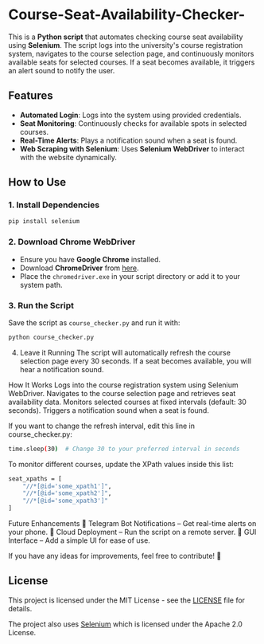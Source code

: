 # Course-Seat-Availability-Checker-

This is a **Python script** that automates checking course seat availability using **Selenium**. The script logs into the university's course registration system, navigates to the course selection page, and continuously monitors available seats for selected courses. If a seat becomes available, it triggers an alert sound to notify the user.  

## Features  
- **Automated Login**: Logs into the system using provided credentials.  
- **Seat Monitoring**: Continuously checks for available spots in selected courses.  
- **Real-Time Alerts**: Plays a notification sound when a seat is found.  
- **Web Scraping with Selenium**: Uses **Selenium WebDriver** to interact with the website dynamically.  

## How to Use  

### 1. Install Dependencies  
```bash
pip install selenium
```


### 2. Download Chrome WebDriver  
- Ensure you have **Google Chrome** installed.  
- Download **ChromeDriver** from [here](https://chromedriver.chromium.org/downloads).  
- Place the `chromedriver.exe` in your script directory or add it to your system path.  

### 3. Run the Script  
Save the script as `course_checker.py` and run it with:  

```bash
python course_checker.py
```

4. Leave it Running
The script will automatically refresh the course selection page every 30 seconds.
If a seat becomes available, you will hear a notification sound.

How It Works
Logs into the course registration system using Selenium WebDriver.
Navigates to the course selection page and retrieves seat availability data.
Monitors selected courses at fixed intervals (default: 30 seconds).
Triggers a notification sound when a seat is found.

If you want to change the refresh interval, edit this line in course_checker.py:
```bash
time.sleep(30)  # Change 30 to your preferred interval in seconds
```

To monitor different courses, update the XPath values inside this list:
```bash
seat_xpaths = [
    "//*[@id='some_xpath1']",
    "//*[@id='some_xpath2']",
    "//*[@id='some_xpath3']"
]
```
Future Enhancements
🔹 Telegram Bot Notifications – Get real-time alerts on your phone.
🔹 Cloud Deployment – Run the script on a remote server.
🔹 GUI Interface – Add a simple UI for ease of use.

If you have any ideas for improvements, feel free to contribute! 🚀

## License

This project is licensed under the MIT License - see the [LICENSE](LICENSE) file for details.

The project also uses [Selenium](https://www.selenium.dev/documentation/en/) which is licensed under the Apache 2.0 License.


